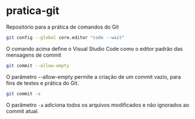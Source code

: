 # pratica-git
Repositório para a prática de comandos do Git

~~~bash
git config --global core.editor "code --wait"
~~~
O comando acima define o Visual Studio Code como o editor padrão das mensagens de commit
~~~bash
git commit --allow-empty
~~~
O parâmetro --allow-empty permite a criação de um commit vazio, para fins de testes e prática do Git.
~~~bash
git commit -a 
~~~
O parâmetro `-a` adiciona todos os arquivos modificados e não ignorados ao commit atual.
